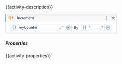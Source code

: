 {{activity-description}}

![](../img/activities/Increment.png)

##### Properties

{{activity-properties}}
